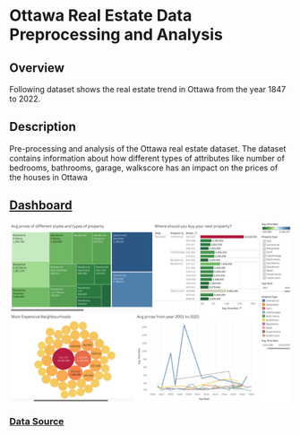 # Ottawa Real Estate Data Preprocessing and Analysis

## Overview
Following dataset shows the real estate trend in Ottawa from the year 1847 to 2022.
## Description
Pre-processing and analysis of the Ottawa real estate dataset. The dataset contains information about how different types of attributes like number of bedrooms, bathrooms, garage, walkscore has an impact on the prices of the houses in Ottawa

## [Dashboard](https://public.tableau.com/app/profile/aakansha.goyal/viz/ElectricVehiclePopulationinWashington/ElectricVehiclePopulationinWashington)


![preview](preview.png)

### [Data Source](https://public.tableau.com/app/profile/aakansha.goyal/viz/OttawaRealEstate/OttawaRealEstateDashboard?publish=yes)
